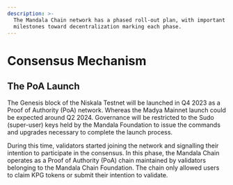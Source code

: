 ```yaml
---
description: >-
  The Mandala Chain network has a phased roll-out plan, with important
  milestones toward decentralization marking each phase.
---
```


# Consensus Mechanism

## The PoA Launch[​](https://wiki.polkadot.network/docs/learn-launch#the-poa-launch) <a href="#the-poa-launch" id="the-poa-launch"></a>

The Genesis block of the Niskala Testnet will be launched in Q4 2023 as a Proof of Authority (PoA) network. Whereas the Madya Mainnet launch could be expected around Q2 2024. Governance will be restricted to the Sudo (super-user) keys held by the Mandala Foundation to issue the commands and upgrades necessary to complete the launch process.&#x20;

During this time, validators started joining the network and signalling their intention to participate in the consensus. In this phase, the Mandala Chain operates as a Proof of Authority (PoA) chain maintained by validators belonging to the Mandala Chain Foundation. The chain only allowed users to claim KPG tokens or submit their intention to validate.
